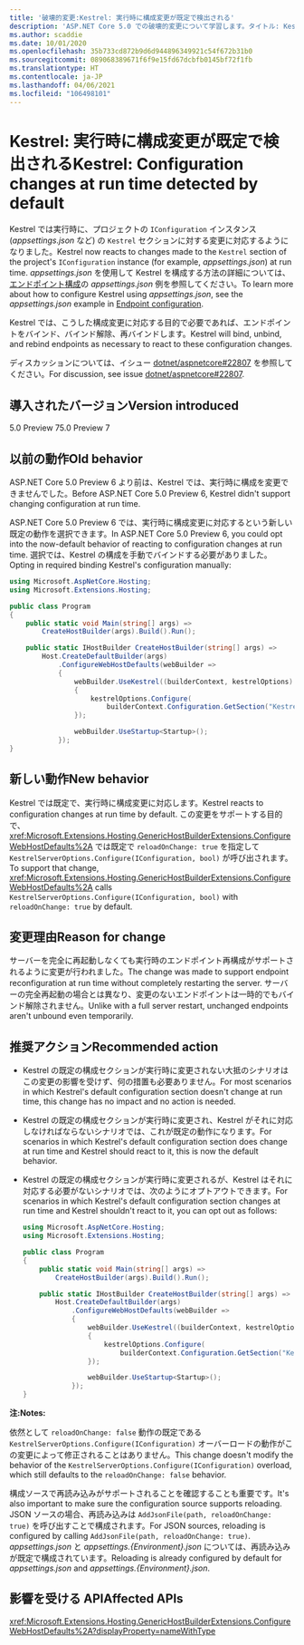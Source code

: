 ```yaml
---
title: '破壊的変更:Kestrel: 実行時に構成変更が既定で検出される'
description: 'ASP.NET Core 5.0 での破壊的変更について学習します。タイトル: Kestrel: 実行時に構成変更が既定で検出される'
ms.author: scaddie
ms.date: 10/01/2020
ms.openlocfilehash: 35b733cd872b9d6d944896349921c54f672b31b0
ms.sourcegitcommit: 089068389671f6f9e15fd67dcbfb0145bf72f1fb
ms.translationtype: HT
ms.contentlocale: ja-JP
ms.lasthandoff: 04/06/2021
ms.locfileid: "106498101"
---
```

# <a name="kestrel-configuration-changes-at-run-time-detected-by-default"></a><span data-ttu-id="464f9-103">Kestrel: 実行時に構成変更が既定で検出される</span><span class="sxs-lookup"><span data-stu-id="464f9-103">Kestrel: Configuration changes at run time detected by default</span></span>

<span data-ttu-id="464f9-104">Kestrel では実行時に、プロジェクトの `IConfiguration` インスタンス (*appsettings.json* など) の `Kestrel` セクションに対する変更に対応するようになりました。</span><span class="sxs-lookup"><span data-stu-id="464f9-104">Kestrel now reacts to changes made to the `Kestrel` section of the project's `IConfiguration` instance (for example, *appsettings.json*) at run time.</span></span> <span data-ttu-id="464f9-105">*appsettings.json* を使用して Kestrel を構成する方法の詳細については、[エンドポイント構成](/aspnet/core/fundamentals/servers/kestrel#endpoint-configuration)の *appsettings.json* 例を参照してください。</span><span class="sxs-lookup"><span data-stu-id="464f9-105">To learn more about how to configure Kestrel using *appsettings.json*, see the *appsettings.json* example in [Endpoint configuration](/aspnet/core/fundamentals/servers/kestrel#endpoint-configuration).</span></span>

<span data-ttu-id="464f9-106">Kestrel では、こうした構成変更に対応する目的で必要であれば、エンドポイントをバインド、バインド解除、再バインドします。</span><span class="sxs-lookup"><span data-stu-id="464f9-106">Kestrel will bind, unbind, and rebind endpoints as necessary to react to these configuration changes.</span></span>

<span data-ttu-id="464f9-107">ディスカッションについては、イシュー [dotnet/aspnetcore#22807](https://github.com/dotnet/aspnetcore/issues/22807) を参照してください。</span><span class="sxs-lookup"><span data-stu-id="464f9-107">For discussion, see issue [dotnet/aspnetcore#22807](https://github.com/dotnet/aspnetcore/issues/22807).</span></span>

## <a name="version-introduced"></a><span data-ttu-id="464f9-108">導入されたバージョン</span><span class="sxs-lookup"><span data-stu-id="464f9-108">Version introduced</span></span>

<span data-ttu-id="464f9-109">5.0 Preview 7</span><span class="sxs-lookup"><span data-stu-id="464f9-109">5.0 Preview 7</span></span>

## <a name="old-behavior"></a><span data-ttu-id="464f9-110">以前の動作</span><span class="sxs-lookup"><span data-stu-id="464f9-110">Old behavior</span></span>

<span data-ttu-id="464f9-111">ASP.NET Core 5.0 Preview 6 より前は、Kestrel では、実行時に構成を変更できませんでした。</span><span class="sxs-lookup"><span data-stu-id="464f9-111">Before ASP.NET Core 5.0 Preview 6, Kestrel didn't support changing configuration at run time.</span></span>

<span data-ttu-id="464f9-112">ASP.NET Core 5.0 Preview 6 では、実行時に構成変更に対応するという新しい既定の動作を選択できます。</span><span class="sxs-lookup"><span data-stu-id="464f9-112">In ASP.NET Core 5.0 Preview 6, you could opt into the now-default behavior of reacting to configuration changes at run time.</span></span> <span data-ttu-id="464f9-113">選択では、Kestrel の構成を手動でバインドする必要がありました。</span><span class="sxs-lookup"><span data-stu-id="464f9-113">Opting in required binding Kestrel's configuration manually:</span></span>

```csharp
using Microsoft.AspNetCore.Hosting;
using Microsoft.Extensions.Hosting;

public class Program
{
    public static void Main(string[] args) =>
        CreateHostBuilder(args).Build().Run();

    public static IHostBuilder CreateHostBuilder(string[] args) =>
        Host.CreateDefaultBuilder(args)
            .ConfigureWebHostDefaults(webBuilder =>
            {
                webBuilder.UseKestrel((builderContext, kestrelOptions) =>
                {
                    kestrelOptions.Configure(
                        builderContext.Configuration.GetSection("Kestrel"), reloadOnChange: true);
                });

                webBuilder.UseStartup<Startup>();
            });
}
```

## <a name="new-behavior"></a><span data-ttu-id="464f9-114">新しい動作</span><span class="sxs-lookup"><span data-stu-id="464f9-114">New behavior</span></span>

<span data-ttu-id="464f9-115">Kestrel では既定で、実行時に構成変更に対応します。</span><span class="sxs-lookup"><span data-stu-id="464f9-115">Kestrel reacts to configuration changes at run time by default.</span></span> <span data-ttu-id="464f9-116">この変更をサポートする目的で、<xref:Microsoft.Extensions.Hosting.GenericHostBuilderExtensions.ConfigureWebHostDefaults%2A> では既定で `reloadOnChange: true` を指定して `KestrelServerOptions.Configure(IConfiguration, bool)` が呼び出されます。</span><span class="sxs-lookup"><span data-stu-id="464f9-116">To support that change, <xref:Microsoft.Extensions.Hosting.GenericHostBuilderExtensions.ConfigureWebHostDefaults%2A> calls `KestrelServerOptions.Configure(IConfiguration, bool)` with `reloadOnChange: true` by default.</span></span>

## <a name="reason-for-change"></a><span data-ttu-id="464f9-117">変更理由</span><span class="sxs-lookup"><span data-stu-id="464f9-117">Reason for change</span></span>

<span data-ttu-id="464f9-118">サーバーを完全に再起動しなくても実行時のエンドポイント再構成がサポートされるように変更が行われました。</span><span class="sxs-lookup"><span data-stu-id="464f9-118">The change was made to support endpoint reconfiguration at run time without completely restarting the server.</span></span> <span data-ttu-id="464f9-119">サーバーの完全再起動の場合とは異なり、変更のないエンドポイントは一時的でもバインド解除されません。</span><span class="sxs-lookup"><span data-stu-id="464f9-119">Unlike with a full server restart, unchanged endpoints aren't unbound even temporarily.</span></span>

## <a name="recommended-action"></a><span data-ttu-id="464f9-120">推奨アクション</span><span class="sxs-lookup"><span data-stu-id="464f9-120">Recommended action</span></span>

* <span data-ttu-id="464f9-121">Kestrel の既定の構成セクションが実行時に変更されない大抵のシナリオはこの変更の影響を受けず、何の措置も必要ありません。</span><span class="sxs-lookup"><span data-stu-id="464f9-121">For most scenarios in which Kestrel's default configuration section doesn't change at run time, this change has no impact and no action is needed.</span></span>
* <span data-ttu-id="464f9-122">Kestrel の既定の構成セクションが実行時に変更され、Kestrel がそれに対応しなければならないシナリオでは、これが既定の動作になります。</span><span class="sxs-lookup"><span data-stu-id="464f9-122">For scenarios in which Kestrel's default configuration section does change at run time and Kestrel should react to it, this is now the default behavior.</span></span>
* <span data-ttu-id="464f9-123">Kestrel の既定の構成セクションが実行時に変更されるが、Kestrel はそれに対応する必要がないシナリオでは、次のようにオプトアウトできます。</span><span class="sxs-lookup"><span data-stu-id="464f9-123">For scenarios in which Kestrel's default configuration section changes at run time and Kestrel shouldn't react to it, you can opt out as follows:</span></span>

    ```csharp
    using Microsoft.AspNetCore.Hosting;
    using Microsoft.Extensions.Hosting;

    public class Program
    {
        public static void Main(string[] args) =>
            CreateHostBuilder(args).Build().Run();

        public static IHostBuilder CreateHostBuilder(string[] args) =>
            Host.CreateDefaultBuilder(args)
                .ConfigureWebHostDefaults(webBuilder =>
                {
                    webBuilder.UseKestrel((builderContext, kestrelOptions) =>
                    {
                        kestrelOptions.Configure(
                            builderContext.Configuration.GetSection("Kestrel"), reloadOnChange: false);
                    });

                    webBuilder.UseStartup<Startup>();
                });
    }
    ```

<span data-ttu-id="464f9-124">**注:**</span><span class="sxs-lookup"><span data-stu-id="464f9-124">**Notes:**</span></span>

<span data-ttu-id="464f9-125">依然として `reloadOnChange: false` 動作の既定である `KestrelServerOptions.Configure(IConfiguration)` オーバーロードの動作がこの変更によって修正されることはありません。</span><span class="sxs-lookup"><span data-stu-id="464f9-125">This change doesn't modify the behavior of the `KestrelServerOptions.Configure(IConfiguration)` overload, which still defaults to the `reloadOnChange: false` behavior.</span></span>

<span data-ttu-id="464f9-126">構成ソースで再読み込みがサポートされることを確認することも重要です。</span><span class="sxs-lookup"><span data-stu-id="464f9-126">It's also important to make sure the configuration source supports reloading.</span></span> <span data-ttu-id="464f9-127">JSON ソースの場合、再読み込みは `AddJsonFile(path, reloadOnChange: true)` を呼び出すことで構成されます。</span><span class="sxs-lookup"><span data-stu-id="464f9-127">For JSON sources, reloading is configured by calling `AddJsonFile(path, reloadOnChange: true)`.</span></span> <span data-ttu-id="464f9-128">*appsettings.json* と *appsettings.{Environment}.json* については、再読み込みが既定で構成されています。</span><span class="sxs-lookup"><span data-stu-id="464f9-128">Reloading is already configured by default for *appsettings.json* and *appsettings.{Environment}.json*.</span></span>

## <a name="affected-apis"></a><span data-ttu-id="464f9-129">影響を受ける API</span><span class="sxs-lookup"><span data-stu-id="464f9-129">Affected APIs</span></span>

<xref:Microsoft.Extensions.Hosting.GenericHostBuilderExtensions.ConfigureWebHostDefaults%2A?displayProperty=nameWithType>

<!--

### Category

ASP.NET Core

### Affected APIs

`Overload:Microsoft.Extensions.Hosting.GenericHostBuilderExtensions.ConfigureWebHostDefaults`

-->
